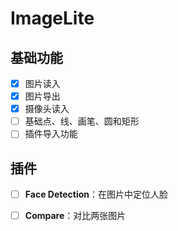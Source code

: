 # ImageLite

## 基础功能

- [x] 图片读入
- [x] 图片导出
- [x] 摄像头读入
- [ ] 基础点、线、画笔、圆和矩形
- [ ] 插件导入功能

## 插件

- [ ] **Face Detection**：在图片中定位人脸
- [ ] **Compare**：对比两张图片

